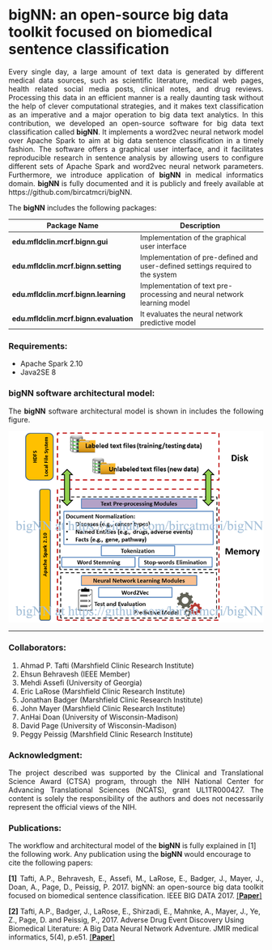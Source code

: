 # bigNN: an open-source big data toolkit focused on biomedical sentence classification

<p align="justify">Every single day, a large amount of text data is generated by different medical data sources, such as scientific literature, medical web pages, health related social media posts, clinical notes, and drug reviews. Processing this data in an efficient manner is a really daunting task without the help of clever computational strategies, and it makes text classification as an imperative and a major operation to big data text analytics. In this contribution, we developed an open-source software for big data text classification called <strong>bigNN</strong>. It implements a word2vec neural network model over Apache Spark to aim at big data sentence classification in a timely fashion. The software offers a graphical user interface, and it facilitates reproducible research in sentence analysis by allowing users to configure different sets of Apache Spark and word2vec neural network parameters. Furthermore, we introduce application of <strong>bigNN</strong> in medical informatics domain. <strong> bigNN </strong> is fully documented and it is publicly and freely available at https://github.com/bircatmcri/bigNN.
</p>

<p align="justify">
The <strong>bigNN</strong> includes the following packages: 

| Package Name        | Description |
| ------------- |-------------|
| <strong>edu.mfldclin.mcrf.bignn.gui</strong>  | Implementation of the graphical user interface |
| <strong>edu.mfldclin.mcrf.bignn.setting</strong> | Implementation of pre-defined and user-defined settings required to the system|
| <strong>edu.mfldclin.mcrf.bignn.learning</strong> | Implementation of text pre-processing and neural network learning model|
| <strong>edu.mfldclin.mcrf.bignn.evaluation</strong> | It evaluates the neural network predictive model|
</p>

### Requirements:
+ Apache Spark 2.10
+ Java2SE 8


### bigNN software architectural model:
<p align="justify">
The <strong>bigNN</strong> software architectural model is shown in includes the following figure.  
</p>


![alt text](https://github.com/bircatmcri/bigNN/blob/master/bigNN%20architecture.png  "bigNN software architectural model")
</p>

---

### Collaborators:

1) Ahmad P. Tafti (Marshfield Clinic Research Institute)
2) Ehsun Behravesh (IEEE Member)
3) Mehdi Assefi (University of Georgia)
4) Eric LaRose (Marshfield Clinic Research Institute)
5) Jonathan Badger (Marshfield Clinic Research Institute)
6) John Mayer (Marshfield Clinic Research Institute)
7) AnHai Doan (University of Wisconsin-Madison)
8) David Page (University of Wisconsin-Madison)
9) Peggy Peissig (Marshfield Clinic Research Institute)




### Acknowledgment:

<p align="justify">
The project described was supported by the Clinical and Translational Science Award (CTSA) program, through the NIH National Center for Advancing Translational Sciences (NCATS), grant UL1TR000427. The content is solely the responsibility of the authors and does not necessarily represent the official views of the NIH.</p>



### Publications:

The workflow and architectural model of the <strong>bigNN</strong> is fully explained in [1] the following work. Any publication using the <strong>bigNN</strong> would encourage to cite the following papers:

<p align="justify">
<strong>[1]</strong> Tafti, A.P., Behravesh, E., Assefi, M., LaRose, E., Badger, J., Mayer, J., Doan, A., Page, D., Peissig, P. 2017. bigNN: an open-source big data toolkit focused on biomedical sentence classification. IEEE BIG DATA 2017. <a href="https://github.com/bircatmcri/bigNN/blob/master/bigNN.pdf" target="_blank">[<strong>Paper</strong>]</a>

<strong>[2]</strong> Tafti, A.P., Badger, J., LaRose, E., Shirzadi, E., Mahnke, A., Mayer, J., Ye, Z., Page, D. and Peissig, P., 2017. Adverse Drug Event Discovery Using Biomedical Literature: A Big Data Neural Network Adventure. JMIR medical informatics, 5(4), p.e51.</strong> <a href="https://github.com/bircatmcri/bigNN/blob/master/ADEs_JMIR.pdf" target="_blank">[<strong>Paper</strong>]</a>

</p>





